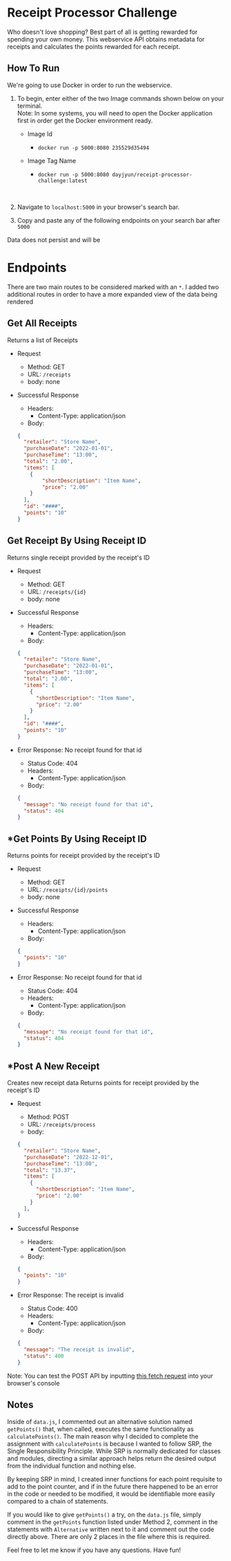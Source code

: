 # Receipt Processor Challenge
Who doesn't love shopping? Best part of all is getting rewarded for spending your own money. This webservice API obtains metadata for receipts and calculates the points rewarded for each receipt.

## How To Run
We're going to use Docker in order to run the webservice.

1. To begin, enter either of the two Image commands shown below on your terminal. <br> Note: In some systems, you will need to open the Docker application first in order get the Docker environment ready.

    * Image Id
        * `docker run -p 5000:8080 235529d35494`


    * Image Tag Name
        * `docker run -p 5000:8080 dayjyun/receipt-processor-challenge:latest`

<br>

2. Navigate to `localhost:5000` in your browser's search bar.

3. Copy and paste any of the following endpoints on your search bar after `5000`

Data does not persist and will be

# Endpoints
There are two main routes to be considered marked with an `*`.
I added two additional routes in order to have a more expanded view of the data being rendered

## Get All Receipts
Returns a list of Receipts
- Request
    - Method: GET
    - URL: `/receipts`
    - body: none

- Successful Response
    - Headers:
        - Content-Type: application/json
    - Body:
    ```json
    {
      "retailer": "Store Name",
      "purchaseDate": "2022-01-01",
      "purchaseTime": "13:00",
      "total": "2.00",
      "items": [
        {
            "shortDescription": "Item Name",
            "price": "2.00"
        }
      ],
      "id": "####",
      "points": "10"
    }
    ```

## Get Receipt By Using Receipt ID
Returns single receipt provided by the receipt's ID
- Request
    - Method: GET
    - URL: `/receipts/{id}`
    - body: none

- Successful Response
    - Headers:
        - Content-Type: application/json
    - Body:
    ```json
    {
      "retailer": "Store Name",
      "purchaseDate": "2022-01-01",
      "purchaseTime": "13:00",
      "total": "2.00",
      "items": [
        {
          "shortDescription": "Item Name",
          "price": "2.00"
        }
      ],
      "id": "####",
      "points": "10"
    }
    ```
- Error Response: No receipt found for that id
    - Status Code: 404
    - Headers:
        - Content-Type: application/json
    - Body:
    ```json
    {
      "message": "No receipt found for that id",
      "status": 404
    }
    ```

## *Get Points By Using Receipt ID
Returns points for receipt provided by the receipt's ID
- Request
    - Method: GET
    - URL: `/receipts/{id}/points`
    - body: none

- Successful Response
    - Headers:
        - Content-Type: application/json
    - Body:
    ```json
    {
      "points": "10"
    }
    ```
- Error Response: No receipt found for that id
    - Status Code: 404
    - Headers:
        - Content-Type: application/json
    - Body:
    ```json
    {
      "message": "No receipt found for that id",
      "status": 404
    }
    ```

## *Post A New Receipt
Creates new receipt data
Returns points for receipt provided by the receipt's ID
- Request
    - Method: POST
    - URL: `/receipts/process`
    - body:
    ```json
    {
      "retailer": "Store Name",
      "purchaseDate": "2022-12-01",
      "purchaseTime": "13:00",
      "total": "13.37",
      "items": [
        {
          "shortDescription": "Item Name",
          "price": "2.00"
        }
      ],
    }
    ```

- Successful Response
    - Headers:
        - Content-Type: application/json
    - Body:
    ```json
    {
      "points": "10"
    }
    ```
- Error Response: The receipt is invalid
    - Status Code: 400
    - Headers:
        - Content-Type: application/json
    - Body:
    ```json
    {
      "message": "The receipt is invalid",
      "status": 400
    }
    ```

Note: You can test the POST API by inputting [this fetch request](https://github.com/dayjyun/receipt-processor-challenge/blob/main/fetchRequest.js) into your browser's console

## Notes

Inside of `data.js`, I commented out an alternative solution named `getPoints()` that, when called, executes the same functionality as `calculatePoints()`. The main reason why I decided to complete the assignment with `calculatePoints` is because I wanted to follow SRP, the Single Responsibility Principle. While SRP is normally dedicated for classes and modules, directing a similar approach helps return the desired output from the individual function and nothing else.

By keeping SRP in mind, I created inner functions for each point requisite to add to the point counter, and if in the future there happened to be an error in the code or needed to be modified, it would be identifiable more easily compared to a chain of statements.

If you would like to give `getPoints()` a try, on the `data.js` file, simply comment in the `getPoints` function listed under Method 2, comment in the statements with `Alternative` written next to it and comment out the code directly above. There are only 2 places in the file where this is required.

Feel free to let me know if you have any questions. Have fun!
